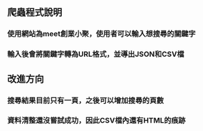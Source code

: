 ## 爬蟲程式說明
### 使用網站為meet創業小聚，使用者可以輸入想搜尋的關鍵字
### 輸入後會將關鍵字轉為URL格式，並導出JSON和CSV檔

## 改進方向
### 搜尋結果目前只有一頁，之後可以增加搜尋的頁數
### 資料清整還沒嘗試成功，因此CSV檔內還有HTML的痕跡